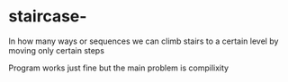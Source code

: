 # staircase-
In how many ways or sequences we can climb stairs to a certain level by moving only certain steps

Program works just fine but the main problem is compilixity 
